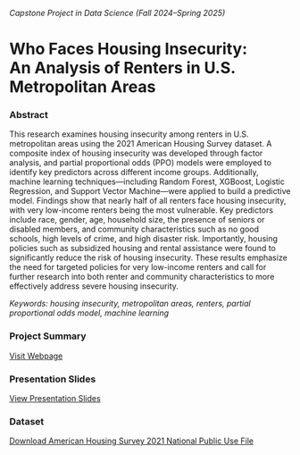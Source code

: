 *Capstone Project in Data Science (Fall 2024–Spring 2025)*
# Who Faces Housing Insecurity:  <br> An Analysis of Renters in U.S. Metropolitan Areas

### Abstract
This research examines housing insecurity among renters in U.S. metropolitan areas using the 2021 American Housing Survey dataset. A composite index of housing insecurity was developed through factor analysis, and partial proportional odds (PPO) models were employed to identify key predictors across different income groups. Additionally, machine learning techniques—including Random Forest, XGBoost, Logistic Regression, and Support Vector Machine—were applied to build a predictive model. Findings show that nearly half of all renters face housing insecurity, with very low-income renters being the most vulnerable. Key predictors include race, gender, age, household size, the presence of seniors or disabled members, and community characteristics such as no good schools, high levels of crime, and high disaster risk. Importantly, housing policies such as subsidized housing and rental assistance were found to significantly reduce the risk of housing insecurity. These results emphasize the need for targeted policies for very low-income renters and call for further research into both renter and community characteristics to more effectively address severe housing insecurity.

*Keywords: housing insecurity, metropolitan areas, renters, partial proportional odds model, machine learning*

### Project Summary
[Visit Webpage](https://geunsangoh.github.io/housing-insecurity/)

### Presentation Slides
[View Presentation Slides](https://github.com/GeunSangOh/housing-insecurity/blob/main/Capstone_Presentation.pdf)

### Dataset
[Download American Housing Survey 2021 National Public Use File](https://www2.census.gov/programs-surveys/ahs/2021/AHS%202021%20National%20PUF%20v1.0%20Flat%20CSV.zip)
